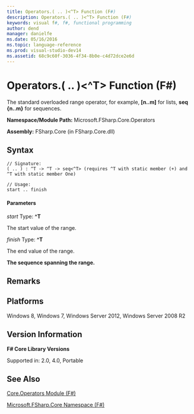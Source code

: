 ```yaml
---
title: Operators.( .. )<^T> Function (F#)
description: Operators.( .. )<^T> Function (F#)
keywords: visual f#, f#, functional programming
author: dend
manager: danielfe
ms.date: 05/16/2016
ms.topic: language-reference
ms.prod: visual-studio-dev14
ms.assetid: 68c9c60f-3036-4f34-8b0e-c4d72dce2e6d 
---
```


# Operators.( .. )<^T> Function (F#)

The standard overloaded range operator, for example, **[n..m]** for lists, **seq {n..m}** for sequences.

**Namespace/Module Path:** Microsoft.FSharp.Core.Operators

**Assembly:** FSharp.Core (in FSharp.Core.dll)


## Syntax

```
// Signature:
( .. ) : ^T -> ^T -> seq<^T> (requires ^T with static member (+) and ^T with static member One)

// Usage:
start .. finish
```

#### Parameters
*start*
Type: **^T**


The start value of the range.


*finish*
Type: **^T**


The end value of the range.



**The sequence spanning the range.**
## Remarks

## Platforms
Windows 8, Windows 7, Windows Server 2012, Windows Server 2008 R2


## Version Information
**F# Core Library Versions**

Supported in: 2.0, 4.0, Portable




## See Also
[Core.Operators Module &#40;F&#35;&#41;](Core.Operators-Module-%5BFSharp%5D.md)

[Microsoft.FSharp.Core Namespace &#40;F&#35;&#41;](Microsoft.FSharp.Core-Namespace-%5BFSharp%5D.md)

